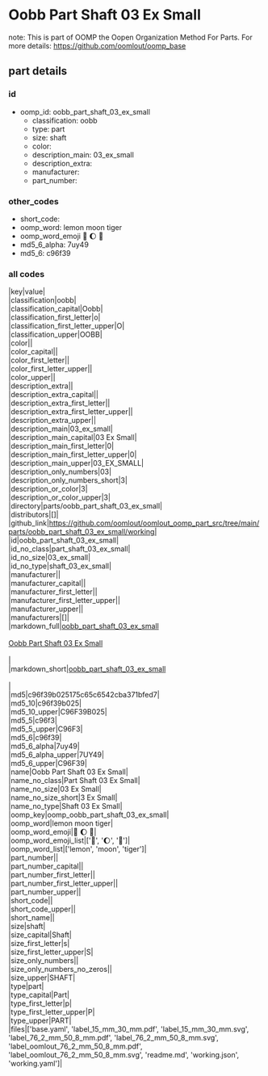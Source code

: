 # Oobb Part Shaft 03 Ex Small  

note: This is part of OOMP the Oopen Organization Method For Parts. For more details: https://github.com/oomlout/oomp_base

##  part details





### id
* oomp_id: oobb_part_shaft_03_ex_small
  * classification: oobb
  * type: part
  * size: shaft
  * color: 
  * description_main: 03_ex_small
  * description_extra: 
  * manufacturer: 
  * part_number: 

### other_codes
* short_code: 
* oomp_word: lemon moon tiger
* oomp_word_emoji :lemon: :moon: :tiger:
* md5_6_alpha: 7uy49
* md5_6: c96f39

### all codes 
|key|value|  
|classification|oobb|  
|classification_capital|Oobb|  
|classification_first_letter|o|  
|classification_first_letter_upper|O|  
|classification_upper|OOBB|  
|color||  
|color_capital||  
|color_first_letter||  
|color_first_letter_upper||  
|color_upper||  
|description_extra||  
|description_extra_capital||  
|description_extra_first_letter||  
|description_extra_first_letter_upper||  
|description_extra_upper||  
|description_main|03_ex_small|  
|description_main_capital|03 Ex Small|  
|description_main_first_letter|0|  
|description_main_first_letter_upper|0|  
|description_main_upper|03_EX_SMALL|  
|description_only_numbers|03|  
|description_only_numbers_short|3|  
|description_or_color|3|  
|description_or_color_upper|3|  
|directory|parts/oobb_part_shaft_03_ex_small|  
|distributors|[]|  
|github_link|https://github.com/oomlout/oomlout_oomp_part_src/tree/main/parts/oobb_part_shaft_03_ex_small/working|  
|id|oobb_part_shaft_03_ex_small|  
|id_no_class|part_shaft_03_ex_small|  
|id_no_size|03_ex_small|  
|id_no_type|shaft_03_ex_small|  
|manufacturer||  
|manufacturer_capital||  
|manufacturer_first_letter||  
|manufacturer_first_letter_upper||  
|manufacturer_upper||  
|manufacturers|[]|  
|markdown_full|[oobb_part_shaft_03_ex_small](https://github.com/oomlout/oomlout_oomp_part_src/tree/main/parts/oobb_part_shaft_03_ex_small/working)<br>[](https://github.com/oomlout/oomlout_oomp_part_src/tree/main/parts/oobb_part_shaft_03_ex_small/working)<br>[Oobb Part Shaft 03 Ex Small](https://github.com/oomlout/oomlout_oomp_part_src/tree/main/parts/oobb_part_shaft_03_ex_small/working)<br><br>|  
|markdown_short|[oobb_part_shaft_03_ex_small](https://github.com/oomlout/oomlout_oomp_part_src/tree/main/parts/oobb_part_shaft_03_ex_small/working)<br><br>|  
|md5|c96f39b025175c65c6542cba371bfed7|  
|md5_10|c96f39b025|  
|md5_10_upper|C96F39B025|  
|md5_5|c96f3|  
|md5_5_upper|C96F3|  
|md5_6|c96f39|  
|md5_6_alpha|7uy49|  
|md5_6_alpha_upper|7UY49|  
|md5_6_upper|C96F39|  
|name|Oobb Part Shaft 03 Ex Small|  
|name_no_class|Part Shaft 03 Ex Small|  
|name_no_size|03 Ex Small|  
|name_no_size_short|3 Ex Small|  
|name_no_type|Shaft 03 Ex Small|  
|oomp_key|oomp_oobb_part_shaft_03_ex_small|  
|oomp_word|lemon moon tiger|  
|oomp_word_emoji|:lemon: :moon: :tiger:|  
|oomp_word_emoji_list|[':lemon:', ':moon:', ':tiger:']|  
|oomp_word_list|['lemon', 'moon', 'tiger']|  
|part_number||  
|part_number_capital||  
|part_number_first_letter||  
|part_number_first_letter_upper||  
|part_number_upper||  
|short_code||  
|short_code_upper||  
|short_name||  
|size|shaft|  
|size_capital|Shaft|  
|size_first_letter|s|  
|size_first_letter_upper|S|  
|size_only_numbers||  
|size_only_numbers_no_zeros||  
|size_upper|SHAFT|  
|type|part|  
|type_capital|Part|  
|type_first_letter|p|  
|type_first_letter_upper|P|  
|type_upper|PART|  
|files|['base.yaml', 'label_15_mm_30_mm.pdf', 'label_15_mm_30_mm.svg', 'label_76_2_mm_50_8_mm.pdf', 'label_76_2_mm_50_8_mm.svg', 'label_oomlout_76_2_mm_50_8_mm.pdf', 'label_oomlout_76_2_mm_50_8_mm.svg', 'readme.md', 'working.json', 'working.yaml']|  
